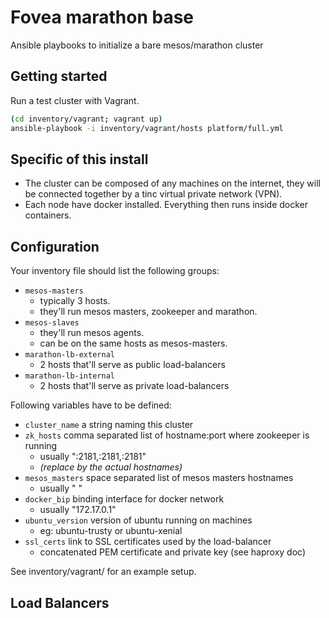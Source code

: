 # Fovea marathon base

Ansible playbooks to initialize a bare mesos/marathon cluster

## Getting started

Run a test cluster with Vagrant.

```sh
(cd inventory/vagrant; vagrant up)
ansible-playbook -i inventory/vagrant/hosts platform/full.yml
```

## Specific of this install

 * The cluster can be composed of any machines on the internet, they will be connected together by a tinc virtual private network (VPN).
 * Each node have docker installed. Everything then runs inside docker containers.

## Configuration

Your inventory file should list the following groups:

 * `mesos-masters`
   * typically 3 hosts.
   * they'll run mesos masters, zookeeper and marathon.
 * `mesos-slaves`
   * they'll run mesos agents.
   * can be on the same hosts as mesos-masters.
 * `marathon-lb-external`
   * 2 hosts that'll serve as public load-balancers
 * `marathon-lb-internal`
   * 2 hosts that'll serve as private load-balancers

Following variables have to be defined:

 * `cluster_name` a string naming this cluster
 * `zk_hosts` comma separated list of hostname:port where zookeeper is running
   * usually "<master1>:2181,<master2>:2181,<master3>:2181"
   * _(replace <masterX> by the actual hostnames)_
 * `mesos_masters` space separated list of mesos masters hostnames
   * usually "<master1> <master2> <master3>"
 * `docker_bip` binding interface for docker network
   * usually "172.17.0.1"
 * `ubuntu_version` version of ubuntu running on machines
   * eg: ubuntu-trusty or ubuntu-xenial
 * `ssl_certs` link to SSL certificates used by the load-balancer
   * concatenated PEM certificate and private key (see haproxy doc)

See inventory/vagrant/ for an example setup.

## Load Balancers

